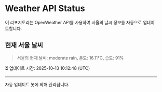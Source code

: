 
# Weather API Status

이 리포지토리는 OpenWeather API를 사용하여 서울의 날씨 정보를 자동으로 업데이트합니다.

## 현재 서울 날씨
> 서울의 현재 날씨: moderate rain, 온도: 16.11°C, 습도: 91%

⏳ 업데이트 시간: 2025-10-13 10:12:48 (UTC)

---
자동 업데이트 봇에 의해 관리됩니다.
